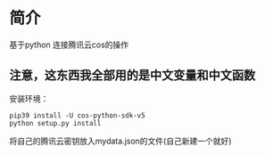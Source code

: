 # 简介

基于python 连接腾讯云cos的操作

## 注意，这东西我全部用的是中文变量和中文函数

安装环境：

```
pip39 install -U cos-python-sdk-v5		
python setup.py install
```



将自己的腾讯云密钥放入mydata.json的文件(自己新建一个就好)